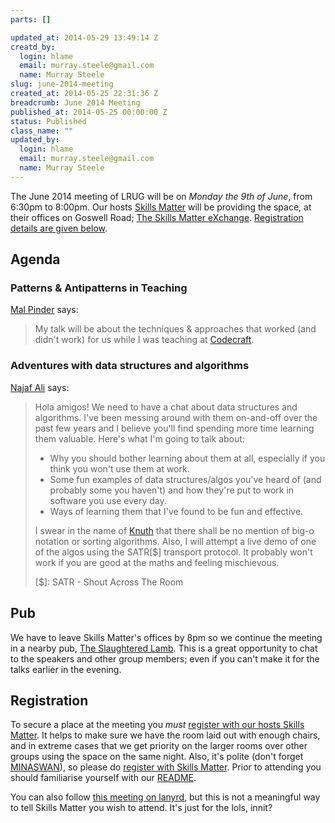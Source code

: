 ```yaml
--- 
parts: []

updated_at: 2014-05-29 13:49:14 Z
creatd_by: 
  login: hlame
  email: murray.steele@gmail.com
  name: Murray Steele
slug: june-2014-meeting
created_at: 2014-05-25 22:31:36 Z
breadcrumb: June 2014 Meeting
published_at: 2014-05-25 00:00:00 Z
status: Published
class_name: ""
updated_by: 
  login: hlame
  email: murray.steele@gmail.com
  name: Murray Steele
---
```


The June 2014 meeting of LRUG will be on *Monday the 9th of June*, from 6:30pm to 8:00pm.  Our hosts [Skills Matter](http://skillsmatter.com/) will be providing the space, at their offices on Goswell Road; [The Skills Matter eXchange](https://skillsmatter.com/locations/96-skills-matter-exchange).  <a href="#jun14registration">Registration details are given below</a>.

Agenda
------

### Patterns & Antipatterns in Teaching

[Mal Pinder](https://twitter.com/malpinder) says:

> My talk will be about the techniques & approaches that 
> worked (and didn't work) for us while I was teaching at
> [Codecraft](http://tech.fundingcircle.com/codecraft/).

### Adventures with data structures and algorithms

[Najaf Ali](http://happybearsoftware.com/) says:

> Hola amigos! We need to have a chat about data structures
> and algorithms. I've been messing around with them on-and-off
> over the past few years and I believe you'll find spending
> more time learning them valuable. Here's what I'm going to
> talk about:
>
> * Why you should bother learning about them at all, especially if you think you won't use them at work.
> * Some fun examples of data structures/algos you've heard of (and probably some you haven't) and how they're put to work in software you use every day.
> * Ways of learning them that I've found to be fun and effective.
>
> I swear in the name of [Knuth](https://en.wikipedia.org/wiki/Donald_Knuth) that there shall be no mention of 
> big-o notation or sorting algorithms. Also, I will attempt a 
> live demo of one of the algos using the SATR[$] transport 
> protocol. It probably won't work if you are good at the maths
> and feeling mischievous.
>
> [$]: SATR - Shout Across The Room

Pub
---

We have to leave Skills Matter's offices by 8pm so we continue the meeting in a nearby pub, [The Slaughtered Lamb](http://www.theslaughteredlambpub.com/).  This is a great opportunity to chat to the speakers and other group members; even if you can't make it for the talks earlier in the evening.

Registration <a name="jun14registration">&nbsp;</a>
---------------------------------------------------

To secure a place at the meeting you *must* [register with our hosts Skills Matter](https://skillsmatter.com/meetups/6426-patterns-antipatterns-in-teaching#community).  It helps to make sure we have the room laid out with enough chairs, and in extreme cases that we get priority on the larger rooms over other groups using the space on the same night.  Also, it's polite (don't forget [MINASWAN](http://oreilly.com/ruby/excerpts/ruby-learning-rails/ruby-glossary.html#I_indexterm_d1e32036)), so please do [register with Skills Matter](https://skillsmatter.com/meetups/6426-patterns-antipatterns-in-teaching#community).  Prior to attending you should familiarise yourself with our [README](http://readme.lrug.org/).

You can also follow [this meeting on lanyrd](http://lanyrd.com/2014/lrug-june/), but this is not a meaningful way to tell Skills Matter you wish to attend.  It's just for the lols, innit?
